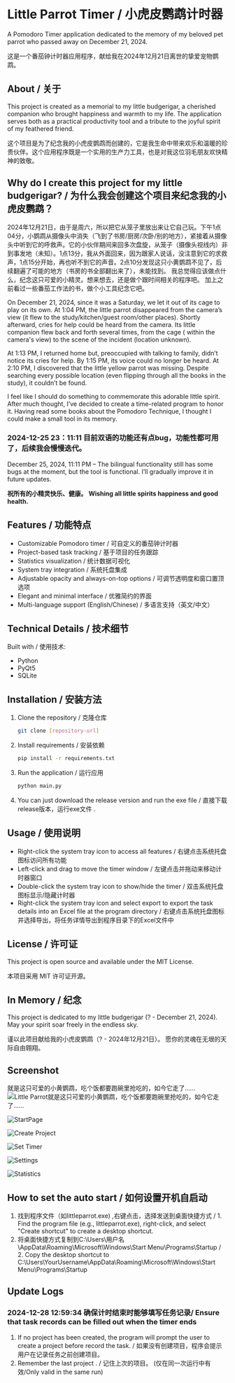 # Little Parrot Timer / 小虎皮鹦鹉计时器

A Pomodoro Timer application dedicated to the memory of my beloved pet parrot who passed away on December 21, 2024.

这是一个番茄钟计时器应用程序，献给我在2024年12月21日离世的挚爱宠物鹦鹉。

## About / 关于

This project is created as a memorial to my little budgerigar, a cherished companion who brought happiness and warmth to
my life. The application serves both as a practical productivity tool and a tribute to the joyful spirit of my feathered
friend.

这个项目是为了纪念我的小虎皮鹦鹉而创建的，它是我生命中带来欢乐和温暖的珍贵伙伴。这个应用程序既是一个实用的生产力工具，也是对我这位羽毛朋友欢快精神的致敬。

## Why do I create this project for my little budgerigar? / 为什么我会创建这个项目来纪念我的小虎皮鹦鹉？

2024年12月21日，由于是周六，所以把它从笼子里放出来让它自己玩。下午1点04分，小鹦鹉从摄像头中消失（飞到了书房/厨房/次卧/别的地方），紧接着从摄像头中听到它的呼救声。它的小伙伴期间来回多次盘旋，从笼子（摄像头视线内）非到事发地（未知）。1点13分，我从外面回来，因为跟家人说话，没注意到它的求救声，1点15分开始，再也听不到它的声音。2点10分发现这只小黄鹦鹉不见了，后续翻遍了可能的地方（书房的书全部翻出来了），未能找到。
我总觉得应该做点什么，纪念这只可爱的小精灵。想来想去，还是做个跟时间相关的程序吧。
加上之前看过一些番茄工作法的书，做个小工具纪念它吧。

On December 21, 2024, since it was a Saturday, we let it out of its cage to play on its own. At 1:04 PM, the little
parrot disappeared from the camera’s view (it flew to the study/kitchen/guest room/other places). Shortly afterward,
cries for help could be heard from the camera. Its little companion flew back and forth several times, from the cage (
within the camera's view) to the scene of the incident (location unknown).

At 1:13 PM, I returned home but, preoccupied with talking to family, didn’t notice its cries for help. By 1:15 PM, its
voice could no longer be heard. At 2:10 PM, I discovered that the little yellow parrot was missing. Despite searching
every possible location (even flipping through all the books in the study), it couldn’t be found.

I feel like I should do something to commemorate this adorable little spirit. After much thought, I’ve decided to create
a time-related program to honor it. Having read some books about the Pomodoro Technique, I thought I could make a small
tool in its memory.

### 2024-12-25 23：11:11  目前双语的功能还有点bug，功能性都可用了，后续我会慢慢迭代。

December 25, 2024, 11:11 PM – The bilingual functionality still has some bugs at the moment, but the tool is functional.
I’ll gradually improve it in future updates.

**祝所有的小精灵快乐、健康。**
**Wishing all little spirits happiness and good health.**

## Features / 功能特点

- Customizable Pomodoro timer / 可自定义的番茄钟计时器
- Project-based task tracking / 基于项目的任务跟踪
- Statistics visualization / 统计数据可视化
- System tray integration / 系统托盘集成
- Adjustable opacity and always-on-top options / 可调节透明度和窗口置顶选项
- Elegant and minimal interface / 优雅简约的界面
- Multi-language support (English/Chinese) / 多语言支持（英文/中文）

## Technical Details / 技术细节

Built with / 使用技术:

- Python
- PyQt5
- SQLite

## Installation / 安装方法

1. Clone the repository / 克隆仓库
   ```bash
   git clone [repository-url]
   ```

2. Install requirements / 安装依赖
   ```bash
   pip install -r requirements.txt
   ```

3. Run the application / 运行应用
   ```bash
   python main.py
   ```
4. You can just download the release version and run the exe file / 直接下载release版本，运行exe文件 .

## Usage / 使用说明

- Right-click the system tray icon to access all features / 右键点击系统托盘图标访问所有功能
- Left-click and drag to move the timer window / 左键点击并拖动来移动计时器窗口
- Double-click the system tray icon to show/hide the timer / 双击系统托盘图标显示/隐藏计时器
- Right-click the system tray icon and select export to export the task details into an Excel file at the program
  directory / 右键点击系统托盘图标并选择导出，将任务详情导出到程序目录下的Excel文件中

## License / 许可证

This project is open source and available under the MIT License.

本项目采用 MIT 许可证开源。

## In Memory / 纪念

This project is dedicated to my little budgerigar (? - December 21, 2024).
May your spirit soar freely in the endless sky.

谨以此项目献给我的小虎皮鹦鹉（? - 2024年12月21日）。
愿你的灵魂在无垠的天际自由翱翔。

## Screenshot

就是这只可爱的小黄鹦鹉，吃个饭都要跑碗里抢吃的，如今它走了……
![Little Parrot就是这只可爱的小黄鹦鹉，吃个饭都要跑碗里抢吃的，如今它走了……](/images/littleparrot.png)

![StartPage](/images/start1.png)

![Create Project](/images/project.png)

![Set Timer](/images/timer.png)

![Settings](/images/settings.png)

![Statistics](/images/statistics.png)

## How to set the auto start / 如何设置开机自启动

1. 找到程序文件（如littleparrot.exe) ,右键点击，选择发送到桌面快捷方式 / 1. Find the program file (e.g.,
   littleparrot.exe), right-click, and select "Create shortcut" to create a desktop shortcut.
2. 将桌面快捷方式复制到C:\Users\用户名\AppData\Roaming\Microsoft\Windows\Start Menu\Programs\Startup / 2. Copy the
   desktop shortcut to C:\Users\YourUsername\AppData\Roaming\Microsoft\Windows\Start Menu\Programs\Startup

## Update Logs

### 2024-12-28 12:59:34 确保计时结束时能够填写任务记录/ Ensure that task records can be filled out when the timer ends

1. If no project has been created, the program will prompt the user to create a project before record the task. /
   如果没有创建项目，程序会提示用户在记录任务之前创建项目。
2. Remember the last project . / 记住上次的项目。 (仅在同一次运行中有效/Only valid in the same run)